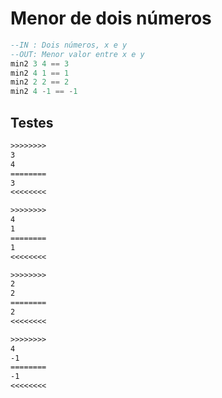 # Menor de dois números

```hs
--IN : Dois números, x e y
--OUT: Menor valor entre x e y
min2 3 4 == 3
min2 4 1 == 1
min2 2 2 == 2
min2 4 -1 == -1
```

## Testes

```txt
>>>>>>>>
3
4
========
3
<<<<<<<<

>>>>>>>>
4
1
========
1
<<<<<<<<

>>>>>>>>
2
2
========
2
<<<<<<<<

>>>>>>>>
4
-1
========
-1
<<<<<<<<

```
